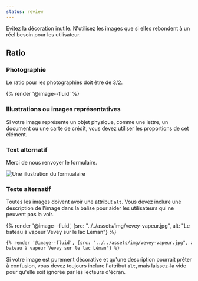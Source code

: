 ```yaml
---
status: review
---
```


Évitez la décoration inutile. N'utilisez les images que si elles rebondent à un
réel besoin pour les utilisateur.

## Ratio

### Photographie

Le ratio pour les photographies doit être de 3/2.

<div class="foehn-example">
{% render '@image--fluid' %}
</div>

### Illustrations ou images représentatives

Si votre image représente un objet physique, comme une lettre, un document ou
une carte de crédit, vous devez utiliser les proportions de cet élément.

### Text alternatif

<div class="foehn-example">
<p>Merci de nous renvoyer le formulaire.</p>
<img src="{{ '/assets/img/a4-document.gif'| path }}" alt="Une illustration du
formualaire">
</div>

### Texte alternatif

Toutes les images doivent avoir une attribut `alt`. Vous devez inclure une
description de l'image dans la balise pour aider les utilisateurs qui ne peuvent
pas la voir.

<div class="foehn-example">
{% render '@image--fluid', {src: "../../assets/img/vevey-vapeur.jpg", 
alt: "Le bateau à vapeur Vevey sur le lac Léman"} %}
</div>

```html
{% render '@image--fluid', {src: "../../assets/img/vevey-vapeur.jpg", alt: "Le
bateau à vapeur Vevey sur le lac Léman"} %}
```

Si votre image est purement décorative et qu'une description pourrait prêter à
confusion, vous devez toujours inclure l'attribut `alt`, mais laissez-la vide
pour qu'elle soit ignorée par les lecteurs d'écran.

